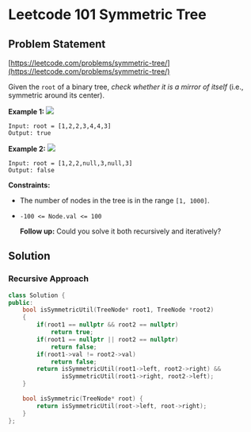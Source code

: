 # Leetcode 101 Symmetric Tree

## Problem Statement

[https://leetcode.com/problems/symmetric-tree/](https://leetcode.com/problems/symmetric-tree/)

Given the `root` of a binary tree, _check whether it is a mirror of itself_ \(i.e., symmetric around its center\).

**Example 1:** ![](https://assets.leetcode.com/uploads/2021/02/19/symtree1.jpg)

```text
Input: root = [1,2,2,3,4,4,3]
Output: true
```

**Example 2:** ![](https://assets.leetcode.com/uploads/2021/02/19/symtree2.jpg)

```text
Input: root = [1,2,2,null,3,null,3]
Output: false
```

**Constraints:**

* The number of nodes in the tree is in the range `[1, 1000]`.
* `-100 <= Node.val <= 100`

  **Follow up:** Could you solve it both recursively and iteratively?

## Solution

### Recursive Approach

```cpp
class Solution {
public:
    bool isSymmetricUtil(TreeNode* root1, TreeNode *root2)
    {
        if(root1 == nullptr && root2 == nullptr)
            return true;
        if(root1 == nullptr || root2 == nullptr)
            return false;
        if(root1->val != root2->val)
            return false;
        return isSymmetricUtil(root1->left, root2->right) && 
               isSymmetricUtil(root1->right, root2->left); 
    }
    
    bool isSymmetric(TreeNode* root) {
        return isSymmetricUtil(root->left, root->right);
    }
};
```

